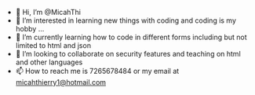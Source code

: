 - 👋 Hi, I’m @MicahThi
- 👀 I’m interested in learning new things with coding and coding is my hobby  ...
- 🌱 I’m currently learning how to code in different forms including but not limited to html and json
- 💞️ I’m looking to collaborate on security features and teaching on html and other languages 
- 📫 How to reach me is 7265678484 or my email at micahthierry1@hotmail.com

